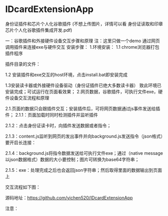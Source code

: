 # IDcardExtensionApp
身份证插件和芯片个人化谷歌插件   (不想上传图片，详情可以看    身份证读取和印章芯片个人化谷歌插件集成开发.pdf)


一：谷歌插件和外接硬件设备交互步骤和原理
注：这里只做一个demo  通过网页调用插件来连接exe与硬件交互
安装步骤：
1.环境安装：
1.1 chrome浏览器打包插件程序

插件目录的文件：

1.2 安装插件和exe交互的host环境，点击install.bat即安装完成

1.3安装读卡器或外接硬件设备驱动（身份证插件已绝大多数读卡器）
致此环境已安装完成；可试运行在页面看效果；
2.网页数据，谷歌插件，可执行文件exe，硬件设备交互流程和原理

2.1.页面的数据只会跟插件交互；安装插件后，可将网页数据通过js事件发送给插件；
2.1.1：页面加载时同时检测插件并监听插件

2.1.2：点击身份证读卡时，向插件发送数据或者指令；

2.1.3：content.js监听到网页的发出事件并向background.js发送指令（json格式）要开启长连接：



2.1.4：background.js将指令数据发送给可执行文件exe；通过（native message以json数据格式）数据的大小要控制；图片可转换为base64字符串；


2.1.5：exe：处理完成之后也会返回json字符串；然后取得里面的数据输出到页面上

交互流程如下图：



源码地址：https://github.com/yichen520/IDcardExtensionApp

注意：

